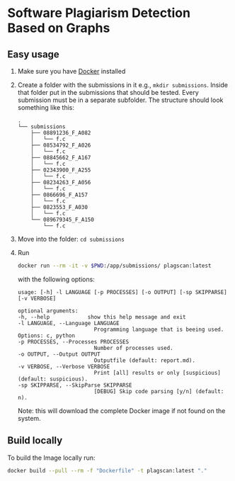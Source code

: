 # Software Plagiarism Detection Based on Graphs

## Easy usage

1. Make sure you have [Docker](https://docs.docker.com/get-docker/) installed
2. Create a folder with the submissions in it e.g., ``mkdir submissions``. Inside that folder put in the submissions that should be tested. Every submission must be in a separate subfolder. The structure should look something like this:

    ```text
    .
    └── submissions
        ├── 08891236_F_A082
        │   └── f.c
        ├── 08534792_F_A026
        │   └── f.c
        ├── 08845662_F_A167
        │   └── f.c
        ├── 02343900_F_A255
        │   └── f.c
        ├── 08234263_F_A056
        │   └── f.c
        ├── 0866696_F_A157
        │   └── f.c
        ├── 0823553_F_A030
        │   └── f.c
        └── 089679345_F_A150
            └── f.c
    ```
4. Move into the folder: ``cd submissions``
3. Run

   ```bash
   docker run --rm -it -v $PWD:/app/submissions/ plagscan:latest
   ```

   with the following options:  

    ```text
    usage: [-h] -l LANGUAGE [-p PROCESSES] [-o OUTPUT] [-sp SKIPPARSE] [-v VERBOSE]

    optional arguments:
    -h, --help            show this help message and exit
    -l LANGUAGE, --Language LANGUAGE
                            Programming language that is beeing used. Options: c, python
    -p PROCESSES, --Processes PROCESSES
                            Number of processes used.
    -o OUTPUT, --Output OUTPUT
                            Outputfile (default: report.md).
    -v VERBOSE, --Verbose VERBOSE
                            Print [all] results or only [suspicious] (default: suspicious).
    -sp SKIPPARSE, --SkipParse SKIPPARSE
                            [DEBUG] Skip code parsing [y/n] (default: n).
    ```

    Note: this will download the complete Docker image if not found on the system.

## Build locally

To build the Image locally run:

```bash
docker build --pull --rm -f "Dockerfile" -t plagscan:latest "."
```
